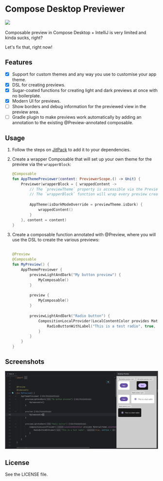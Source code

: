# Compose Desktop Previewer

[![](https://jitpack.io/v/alexfacciorusso/compose-previewer.svg)](https://jitpack.io/#alexfacciorusso/compose-previewer/main-SNAPSHOT)

Composable preview in Compose Desktop + IntelliJ is very limited and kinda sucks, right?

Let's fix that, right now!

## Features

- [x] Support for custom themes and any way you use to customise your app theme.
- [x] DSL for creating previews.
- [x] Sugar-coated functions for creating light and dark previews at once with no boilerplate.
- [x] Modern UI for previews.
- [ ] Show borders and debug information for the previewed view in the preview
  area.
- [ ] Gradle plugin to make previews work automatically by adding
  an annotation to the existing @Preview-annotated composable.

## Usage

1. Follow the steps on [JitPack](https://jitpack.io/#alexfacciorusso/compose-previewer/main-SNAPSHOT) to add it to your
dependencies.

2. Create a wrapper Composable that will set up your own theme for the preview via the `wrapperBlock`:
    ```kotlin
    @Composable
    fun AppThemePreviewer(content: PreviewerScope.() -> Unit) {
        Previewer(wrapperBlock = { wrappedContent ->
            // The `previewTheme` property is accessible via the PreviewScope
            // The `wrapperBlock` function will wrap every preview created with this Previewer composable
            
            AppTheme(isDarkModeOverride = previewTheme.isDark) {
                wrappedContent()
            }
        }, content = content)
    }
    ```

3. Create a composable function annotated with @Preview, where you will use the 
DSL to create the various previews:

    ```kotlin

    @Preview
    @Composable
    fun MyPreview() {
        AppThemePreviewer {
            previewLightAndDark("My button preview") {
                MyComposable()
            }

            preview {
                MyComposable()
            }

            previewLightAndDark("Radio button") {
                CompositionLocalProvider(LocalContentColor provides MaterialTheme.colorScheme.onBackground) {
                    RadioButtonWithLabel("This is a test radio", true, onClick = {})
                }
            }
        }
    }
    ```

## Screenshots

![previewer_screenshot_1.png](res/previewer_screenshot_1.png)

## License

See the LICENSE file.
